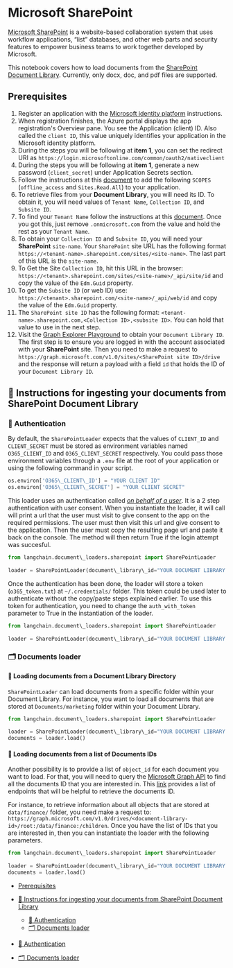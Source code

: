 # Microsoft SharePoint

[Microsoft SharePoint](https://en.wikipedia.org/wiki/SharePoint) is a website-based collaboration system that uses workflow applications, “list” databases, and other web parts and security features to empower business teams to work together developed by Microsoft.

This notebook covers how to load documents from the [SharePoint Document Library](https://support.microsoft.com/en-us/office/what-is-a-document-library-3b5976dd-65cf-4c9e-bf5a-713c10ca2872). Currently, only docx, doc, and pdf files are supported.

## Prerequisites[​](#prerequisites "Direct link to Prerequisites")

1. Register an application with the [Microsoft identity platform](https://learn.microsoft.com/en-us/azure/active-directory/develop/quickstart-register-app) instructions.
1. When registration finishes, the Azure portal displays the app registration's Overview pane. You see the Application (client) ID. Also called the `client ID`, this value uniquely identifies your application in the Microsoft identity platform.
1. During the steps you will be following at **item 1**, you can set the redirect URI as `https://login.microsoftonline.com/common/oauth2/nativeclient`
1. During the steps you will be following at **item 1**, generate a new password (`client_secret`) under Application Secrets section.
1. Follow the instructions at this [document](https://learn.microsoft.com/en-us/azure/active-directory/develop/quickstart-configure-app-expose-web-apis#add-a-scope) to add the following `SCOPES` (`offline_access` and `Sites.Read.All`) to your application.
1. To retrieve files from your **Document Library**, you will need its ID. To obtain it, you will need values of `Tenant Name`, `Collection ID`, and `Subsite ID`.
1. To find your `Tenant Name` follow the instructions at this [document](https://learn.microsoft.com/en-us/azure/active-directory-b2c/tenant-management-read-tenant-name). Once you got this, just remove `.onmicrosoft.com` from the value and hold the rest as your `Tenant Name`.
1. To obtain your `Collection ID` and `Subsite ID`, you will need your **SharePoint** `site-name`. Your `SharePoint` site URL has the following format `https://<tenant-name>.sharepoint.com/sites/<site-name>`. The last part of this URL is the `site-name`.
1. To Get the Site `Collection ID`, hit this URL in the browser: `https://<tenant>.sharepoint.com/sites/<site-name>/_api/site/id` and copy the value of the `Edm.Guid` property.
1. To get the `Subsite ID` (or web ID) use: `https://<tenant>.sharepoint.com/<site-name>/_api/web/id` and copy the value of the `Edm.Guid` property.
1. The `SharePoint site ID` has the following format: `<tenant-name>.sharepoint.com,<Collection ID>,<subsite ID>`. You can hold that value to use in the next step.
1. Visit the [Graph Explorer Playground](https://developer.microsoft.com/en-us/graph/graph-explorer) to obtain your `Document Library ID`. The first step is to ensure you are logged in with the account associated with your **SharePoint** site. Then you need to make a request to `https://graph.microsoft.com/v1.0/sites/<SharePoint site ID>/drive` and the response will return a payload with a field `id` that holds the ID of your `Document Library ID`.

## 🧑 Instructions for ingesting your documents from SharePoint Document Library[​](#-instructions-for-ingesting-your-documents-from-sharepoint-document-library "Direct link to 🧑 Instructions for ingesting your documents from SharePoint Document Library")

### 🔑 Authentication[​](#-authentication "Direct link to 🔑 Authentication")

By default, the `SharePointLoader` expects that the values of `CLIENT_ID` and `CLIENT_SECRET` must be stored as environment variables named `O365_CLIENT_ID` and `O365_CLIENT_SECRET` respectively. You could pass those environment variables through a `.env` file at the root of your application or using the following command in your script.

```python
os.environ['O365\_CLIENT\_ID'] = "YOUR CLIENT ID"  
os.environ['O365\_CLIENT\_SECRET'] = "YOUR CLIENT SECRET"  

```

This loader uses an authentication called [*on behalf of a user*](https://learn.microsoft.com/en-us/graph/auth-v2-user?context=graph%2Fapi%2F1.0&view=graph-rest-1.0). It is a 2 step authentication with user consent. When you instantiate the loader, it will call will print a url that the user must visit to give consent to the app on the required permissions. The user must then visit this url and give consent to the application. Then the user must copy the resulting page url and paste it back on the console. The method will then return True if the login attempt was succesful.

```python
from langchain.document\_loaders.sharepoint import SharePointLoader  
  
loader = SharePointLoader(document\_library\_id="YOUR DOCUMENT LIBRARY ID")  

```

Once the authentication has been done, the loader will store a token (`o365_token.txt`) at `~/.credentials/` folder. This token could be used later to authenticate without the copy/paste steps explained earlier. To use this token for authentication, you need to change the `auth_with_token` parameter to True in the instantiation of the loader.

```python
from langchain.document\_loaders.sharepoint import SharePointLoader  
  
loader = SharePointLoader(document\_library\_id="YOUR DOCUMENT LIBRARY ID", auth\_with\_token=True)  

```

### 🗂️ Documents loader[​](#%EF%B8%8F-documents-loader "Direct link to 🗂️ Documents loader")

#### 📑 Loading documents from a Document Library Directory[​](#-loading-documents-from-a-document-library-directory "Direct link to 📑 Loading documents from a Document Library Directory")

`SharePointLoader` can load documents from a specific folder within your Document Library. For instance, you want to load all documents that are stored at `Documents/marketing` folder within your Document Library.

```python
from langchain.document\_loaders.sharepoint import SharePointLoader  
  
loader = SharePointLoader(document\_library\_id="YOUR DOCUMENT LIBRARY ID", folder\_path="Documents/marketing", auth\_with\_token=True)  
documents = loader.load()  

```

#### 📑 Loading documents from a list of Documents IDs[​](#-loading-documents-from-a-list-of-documents-ids "Direct link to 📑 Loading documents from a list of Documents IDs")

Another possibility is to provide a list of `object_id` for each document you want to load. For that, you will need to query the [Microsoft Graph API](https://developer.microsoft.com/en-us/graph/graph-explorer) to find all the documents ID that you are interested in. This [link](https://learn.microsoft.com/en-us/graph/api/resources/onedrive?view=graph-rest-1.0#commonly-accessed-resources) provides a list of endpoints that will be helpful to retrieve the documents ID.

For instance, to retrieve information about all objects that are stored at `data/finance/` folder, you need make a request to: `https://graph.microsoft.com/v1.0/drives/<document-library-id>/root:/data/finance:/children`. Once you have the list of IDs that you are interested in, then you can instantiate the loader with the following parameters.

```python
from langchain.document\_loaders.sharepoint import SharePointLoader  
  
loader = SharePointLoader(document\_library\_id="YOUR DOCUMENT LIBRARY ID", object\_ids=["ID\_1", "ID\_2"], auth\_with\_token=True)  
documents = loader.load()  

```

- [Prerequisites](#prerequisites)

- [🧑 Instructions for ingesting your documents from SharePoint Document Library](#-instructions-for-ingesting-your-documents-from-sharepoint-document-library)

  - [🔑 Authentication](#-authentication)
  - [🗂️ Documents loader](#%EF%B8%8F-documents-loader)

- [🔑 Authentication](#-authentication)

- [🗂️ Documents loader](#%EF%B8%8F-documents-loader)
